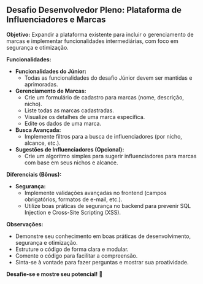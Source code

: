 ## Desafio Desenvolvedor Pleno: Plataforma de Influenciadores e Marcas

**Objetivo:** Expandir a plataforma existente para incluir o gerenciamento de marcas e implementar funcionalidades intermediárias, com foco em segurança e otimização.

**Funcionalidades:**

* **Funcionalidades do Júnior:**
    * Todas as funcionalidades do desafio Júnior devem ser mantidas e aprimoradas.
* **Gerenciamento de Marcas:**
    * Crie um formulário de cadastro para marcas (nome, descrição, nicho).
    * Liste todas as marcas cadastradas.
    * Visualize os detalhes de uma marca específica.
    * Edite os dados de uma marca.
* **Busca Avançada:**
    * Implemente filtros para a busca de influenciadores (por nicho, alcance, etc.).
* **Sugestões de Influenciadores (Opcional):**
    * Crie um algoritmo simples para sugerir influenciadores para marcas com base em seus nichos e alcance.

**Diferenciais (Bônus):**

* **Segurança:**
    * Implemente validações avançadas no frontend (campos obrigatórios, formatos de e-mail, etc.).
    * Utilize boas práticas de segurança no backend para prevenir SQL Injection e Cross-Site Scripting (XSS).

**Observações:**

* Demonstre seu conhecimento em boas práticas de desenvolvimento, segurança e otimização.
* Estruture o código de forma clara e modular.
* Comente o código para facilitar a compreensão.
* Sinta-se à vontade para fazer perguntas e mostrar sua proatividade.

**Desafie-se e mostre seu potencial!** 💪 
